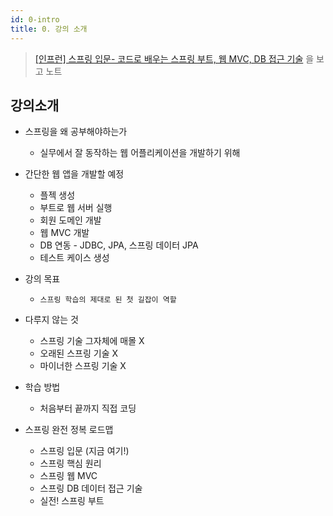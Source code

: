 ```yaml
---
id: 0-intro
title: 0. 강의 소개
---
```


> [[인프런] 스프링 입문- 코드로 배우는 스프링 부트, 웹 MVC, DB 접근 기술](https://www.inflearn.com/course/%EC%8A%A4%ED%94%84%EB%A7%81-%EC%9E%85%EB%AC%B8-%EC%8A%A4%ED%94%84%EB%A7%81%EB%B6%80%ED%8A%B8) 을 보고 노트

## 강의소개

- 스프링을 왜 공부해야하는가
  - 실무에서 잘 동작하는 웹 어플리케이션을 개발하기 위해

- 간단한 웹 앱을 개발할 예정
  - 플젝 생성
  - 부트로 웹 서버 실행
  - 회원 도메인 개발
  - 웹 MVC 개발
  - DB 연동 - JDBC, JPA, 스프링 데이터 JPA
  - 테스트 케이스 생성

- 강의 목표
  - `스프링 학습의 제대로 된 첫 길잡이 역할`

- 다루지 않는 것
  - 스프링 기술 그자체에 매몰 X
  - 오래된 스프링 기술 X
  - 마이너한 스프링 기술 X

- 학습 방법
  - 처음부터 끝까지 직접 코딩

- 스프링 완전 정복 로드맵
  - 스프링 입문 (지금 여기!)
  - 스프링 핵심 원리
  - 스프링 웹 MVC
  - 스프링 DB 데이터 접근 기술
  - 실전! 스프링 부트
